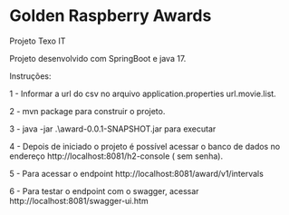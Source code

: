 # Golden Raspberry Awards
Projeto Texo IT

Projeto desenvolvido com SpringBoot e java 17.

Instruções:

1 - Informar a url do csv no arquivo application.properties url.movie.list.

2 - mvn package para construir o projeto.

3 - java -jar .\award-0.0.1-SNAPSHOT.jar para executar

4 - Depois de iniciado o projeto é possível acessar o banco de dados no endereço http://localhost:8081/h2-console ( sem senha).

5 - Para acessar o endpoint http://localhost:8081/award/v1/intervals

6 - Para testar o endpoint com o swagger, acessar http://localhost:8081/swagger-ui.htm

